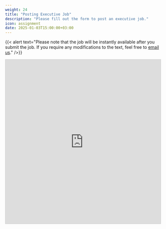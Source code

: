 ```yaml
---
weight: 24
title: "Posting Executive Job"
description: "Please fill out the form to post an executive job."
icon: assignment
date: 2025-01-03T15:00:00+03:00
---
```


{{< alert text="Please note that the job will be instantly available after you submit the job. If you require any modifications to the text, feel free to [email us](mailto:advertisement@highereduspot.com)." />}}

<iframe class="airtable-embed" src="https://airtable.com/embed/app6eyOrGUuxDnxIO/pagMw121oZluPk1RK/form" frameborder="0" onmousewheel="" width="100%" height="533" style="background: transparent; border: 1px solid #ccc;"></iframe>